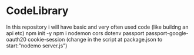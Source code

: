 # CodeLibrary
In this repository i will have basic and very often used code (like buildng an api etc)
npm init -y
npm i nodemon cors dotenv passport passport-google-oauth20 cookie-session (change in the script at package.json to start:"nodemo server.js")
